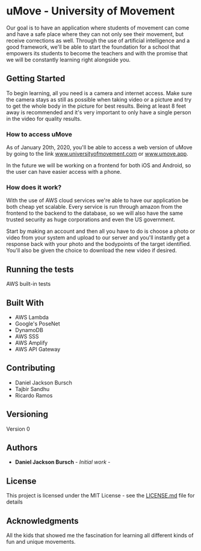 # uMove - University of Movement

Our goal is to have an application where students of movement can come and have a safe place where they can not only see their movement, but receive corrections as well. Through the use of artificial intelligence and a good framework, we'll be able to start the foundation for a school that empowers its students to become the teachers and with the promise that we will be constantly learning right alongside you.

## Getting Started

To begin learning, all you need is a camera and internet access. Make sure the camera stays as still as possible when taking video or a picture and try to get the whole body in the picture for best results. Being at least 8 feet away is recommended and it's very important to only have a single person in the video for quality results.

### How to access uMove

As of January 20th, 2020, you'll be able to access a web version of uMove by going to the link www.universityofmovement.com or www.umove.app.

In the future we will be working on a frontend for both iOS and Android, so the user can have easier access with a phone.

### How does it work?

With the use of AWS cloud services we're able to have our application be both cheap yet scalable. Every service is run through amazon from the frontend to the backend to the database, so we will also have the same trusted security as huge corporations and even the US government.

Start by making an account and then all you have to do is choose a photo or video from your system and upload to our server and you'll instantly get a response back with your photo and the bodypoints of the target identified. You'll also be given the choice to download the new video if desired.

## Running the tests

AWS built-in tests

## Built With

* AWS Lambda
* Google's PoseNet
* DynamoDB
* AWS SSS
* AWS Amplify
* AWS API Gateway

## Contributing

* Daniel Jackson Bursch
* Tajbir Sandhu
* Ricardo Ramos

## Versioning

Version 0

## Authors

* **Daniel Jackson Bursch** - *Initial work* -


## License

This project is licensed under the MIT License - see the [LICENSE.md](LICENSE.md) file for details

## Acknowledgments

All the kids that showed me the fascination for learning all different kinds of fun and unique movements.
